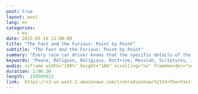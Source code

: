 ```yaml
---
post: true
layout: post
lang: en
categories:
    - en
date: 2015-05-16 12:00:00
title: "The Fast and the Furious: Point by Point"
subtitle: "The Fast and the Furious: Point by Point"
summary: "Every race car driver knows that the specific details of the road make a huge difference in how the driver will navigate that road in a race. The scriptures say that we are in a race. Join us next week as we begin to examine point by point the erroneous pitfalls of a major teaching in the church. A teaching that is blinding Christians to the specific details in the road ahead which will result in terrible consequences. Our ten thousand dollar giveaway continues. Be the first to present one verse or passage of scripture,  as outlined in the first show,  and win."
keywords: "Peace, Religion, Religious, Doctrine, Messiah, Scriptures, Jesus, Blessing, Promise, Hitler, Mainstream, Life, Jerusalem, Truth, Popular, Future, Facebook, Vin, Diesel, Paul, Walker, Jordana, Brewster, John, Bible, Deception, Fast, Furious, Holocoust, Rapture, Tribulation, Hebrew, Repent, Lord, True, Prophecy, Prophetic, Warning, Holy, Spirit, World, Persecution, Slave, Persecuted, Pain, Fire, Christ, Apostles, Disciples, Overcome, Cross, Resurrection, Iron, Radio, Brazil, Florianopolis, Gathering, PreTribulation, PostTribulation, Judaism, Israel, Jerusalem, Believers, Second, Coming, Dwayne, Johnson, Jason, Statham, Michelle, Rodriguez, Tyrese, Gibson, Ludacris, Elsa, Pataky, Verse, 10000, Dollars, Before, 7Year, Church, Calendar, Alien, History, Furious7, Biblical, controversy, Jews, Pharisees, Disciples, Jews, King, Death, Satan, History, AntiChrist, Revelation, Chaos, Christian, Pre, Post, Rome, Pope, Podcast, Hollywood, Sound, Cloud, Hal, Lindsey, 911, Jehovahs, Witness, 666, Proverbs, Isis, Archaeology, Obama, Furious7, 50, Shades, Grey, Years, PreTrib, PostTrib, TIm, Lahaye, See, You, Again"
audio: <iframe width="100%" height="166" scrolling="no" frameborder="no" src="https://w.soundcloud.com/player/?url=https%3A//api.soundcloud.com/tracks/205674803&amp;color=ff5500&amp;auto_play=false&amp;hide_related=false&amp;show_comments=true&amp;show_user=true&amp;show_reposts=false"></iframe>
duration: 1:06:30
length:  159595623
link:  https://s3-us-west-2.amazonaws.com/ironradioshow/%2314+The+Fast+And+The+Furious%3A+Point+By+Point+(English).mp3
---
```






